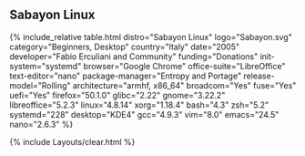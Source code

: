 ## Sabayon Linux
{% include_relative table.html distro="Sabayon Linux" logo="Sabayon.svg" category="Beginners, Desktop" country="Italy" date="2005" developer="Fabio Erculiani and Community" funding="Donations" init-system="systemd" browser="Google Chrome" office-suite="LibreOffice" text-editor="nano" package-manager="Entropy and Portage" release-model="Rolling" architecture="armhf, x86_64" broadcom="Yes" fuse="Yes" uefi="Yes" firefox="50.1.0" glibc="2.22" gnome="3.22.2" libreoffice="5.2.3" linux="4.8.14" xorg="1.18.4" bash="4.3" zsh="5.2" systemd="228" desktop="KDE4" gcc="4.9.3" vim="8.0" emacs="24.5" nano="2.6.3" %}

{% include Layouts/clear.html %}
